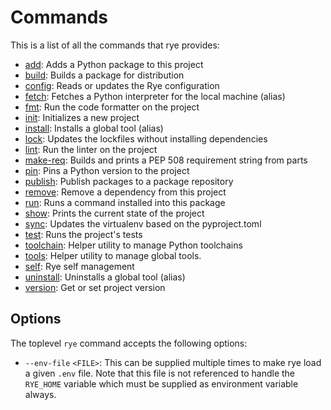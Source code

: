 # Commands

This is a list of all the commands that rye provides:

* [add](add.md): Adds a Python package to this project
* [build](build.md): Builds a package for distribution
* [config](config.md): Reads or updates the Rye configuration
* [fetch](fetch.md): Fetches a Python interpreter for the local machine (alias)
* [fmt](fmt.md): Run the code formatter on the project
* [init](init.md): Initializes a new project
* [install](install.md): Installs a global tool (alias)
* [lock](lock.md): Updates the lockfiles without installing dependencies
* [lint](lint.md): Run the linter on the project
* [make-req](make-req.md): Builds and prints a PEP 508 requirement string from parts
* [pin](pin.md): Pins a Python version to the project
* [publish](publish.md): Publish packages to a package repository
* [remove](remove.md): Remove a dependency from this project
* [run](run.md): Runs a command installed into this package
* [show](show.md): Prints the current state of the project
* [sync](sync.md): Updates the virtualenv based on the pyproject.toml
* [test](test.md): Runs the project's tests
* [toolchain](toolchain/index.md): Helper utility to manage Python toolchains
* [tools](tools/index.md): Helper utility to manage global tools.
* [self](self/index.md): Rye self management
* [uninstall](uninstall.md): Uninstalls a global tool (alias)
* [version](version.md): Get or set project version

## Options

The toplevel `rye` command accepts the following options:

* `--env-file` `<FILE>`: This can be supplied multiple times to make rye load
  a given `.env` file.  Note that this file is not referenced to handle the
  `RYE_HOME` variable which must be supplied as environment variable always.